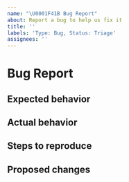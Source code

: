 ```yaml
---
name: "\U0001F41B Bug Report"
about: Report a bug to help us fix it
title: ''
labels: 'Type: Bug, Status: Triage'
assignees: ''
---
```

# Bug Report

<!-- Why the issue was filed? -->

## Expected behavior

<!-- What you expected to happen? -->

## Actual behavior

<!-- What actually happened? -->

## Steps to reproduce

<!-- How can someone else make/see it happen -->

## Proposed changes

<!-- If you have a proposed change, workaround or fix, describe it here -->
